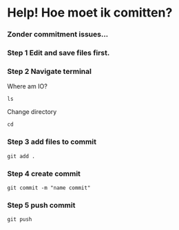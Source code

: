 # Help! Hoe moet ik comitten?
### Zonder commitment issues...



### Step 1 Edit and save files first.
### Step 2 Navigate terminal
Where am IO?
```
ls
```
Change directory

```
cd
```

### Step 3 add files to commit
```
git add .
```

### Step 4 create commit
```
git commit -m "name commit"
```

### Step 5 push commit
```
git push
```
